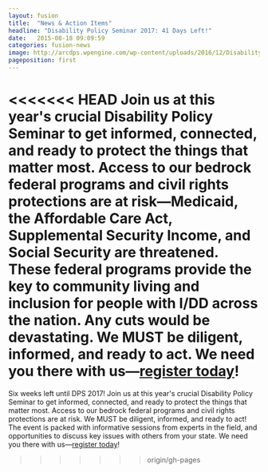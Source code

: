 ```yaml
---
layout: fusion
title:  "News & Action Items"
headline: "Disability Policy Seminar 2017: 41 Days Left!"
date:   2015-08-18 09:09:59
categories: fusion-news
image: http://arcdps.wpengine.com/wp-content/uploads/2016/12/Disability-Policy-Seminar-Logo-for-website.jpg
pageposition: first
---
```

<<<<<<< HEAD
Join us at this year's crucial Disability Policy Seminar to get informed, connected, and ready to protect the things that matter most. Access to our bedrock federal programs and civil rights protections are at risk—Medicaid, the Affordable Care Act, Supplemental Security Income, and Social Security are threatened. These federal programs provide the key to community living and inclusion for people with I/DD across the nation.  Any cuts would be devastating. We MUST be diligent, informed, and ready to act. We need you there with us—<a href="http://disabilitypolicyseminar.org">register today</a>!
=======
Six weeks left until DPS 2017! Join us at this year's crucial Disability Policy Seminar to get informed, connected, and ready to protect the things that matter most. Access to our bedrock federal programs and civil rights protections are at risk. We MUST be diligent, informed, and ready to act! The event is packed with informative sessions from experts in the field, and opportunities to discuss key issues with others from your state. We need you there with us—<a href="http://disabilitypolicyseminar.org">register today</a>!
>>>>>>> origin/gh-pages
